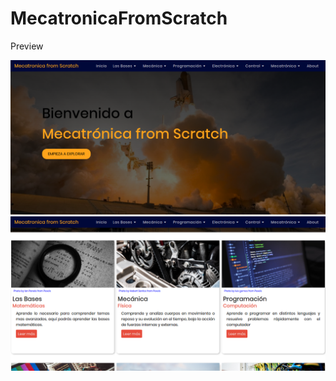 # MecatronicaFromScratch

Preview

![Home Page](https://github.com/maxponmar/MecatronicaFromScratch/blob/master/PreviewImages/HomePage.png?raw=true)
![Cards](https://github.com/maxponmar/MecatronicaFromScratch/blob/master/PreviewImages/CardsPreview.png?raw=true)
